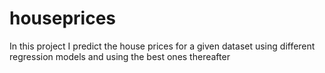 # houseprices
In this project I predict the house prices for a given dataset using different regression models and using the best ones thereafter
